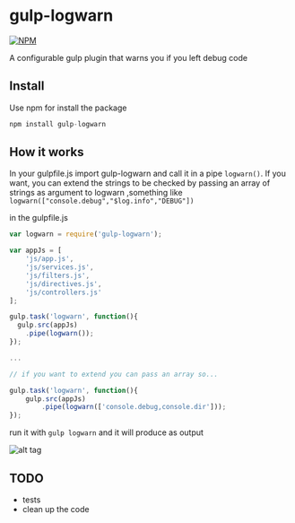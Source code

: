 gulp-logwarn
============
[![NPM](https://nodei.co/npm/gulp-logwarn.png?downloads=true)](https://nodei.co/npm/gulp-logwarn/)

A configurable gulp plugin that warns you if you left debug code

## Install

Use npm for install the package

```javascript
npm install gulp-logwarn
```

## How it works
In your gulpfile.js import gulp-logwarn and call it in a pipe ```logwarn()```. If you want, you can extend the strings to be checked by passing an array of strings as argument to logwarn ,something like ```logwarn(["console.debug","$log.info","DEBUG"])```

in the gulpfile.js
```javascript
var logwarn = require('gulp-logwarn');

var appJs = [
	'js/app.js',
	'js/services.js',
	'js/filters.js',
	'js/directives.js',
	'js/controllers.js'
];

gulp.task('logwarn', function(){
  gulp.src(appJs)
    .pipe(logwarn());
});

...

// if you want to extend you can pass an array so...

gulp.task('logwarn', function(){
	gulp.src(appJs)
		.pipe(logwarn(['console.debug,console.dir']));
});

```

run it with ```gulp logwarn``` and it will produce as output

![alt tag](https://raw.githubusercontent.com/pmcalabrese/gulp-logwarn/master/console.png)

## TODO

- tests
- clean up the code
